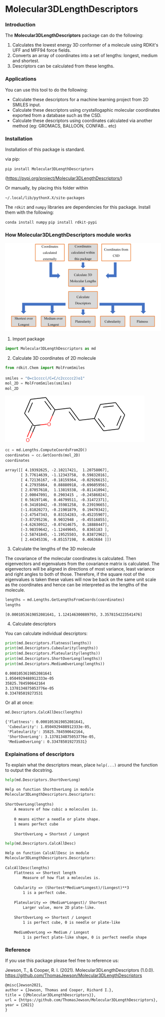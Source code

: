 # Molecular3DLengthDescriptors

### Introduction

The **Molecular3DLengthDescriptors** package can do the following:

1. Calculates the lowest energy 3D conformer of a molecule using RDKit's UFF and MFF94 force fields.
2. Converts an array of coordinates into a set of lengths: longest, medium and shortest.
3. Descriptors can be calculated from these lengths.

### Applications

You can use this tool to do the following:

- Calculate these descriptors for a machine learning project from 2D SMILES input.
- Calculate these descriptors using crystallogaphic molecular coordinates exported from a database such as the CSD.
- Calculate these descriptors using coordinates calculated via another method (eg: GROMACS, BALLOON, CONFAB... etc)

### Installation

Installation of this package is standard.

via pip:

`pip install Molecular3DLengthDescriptors`

(https://pypi.org/project/Molecular3DLengthDescriptors/)

Or manually, by placing this folder within 

`~/.local/lib/pythonX.X/site-packages`

The `rdkit` and `numpy` libraries are dependencies for this package. Install them with the following:

`conda install numpy`
`pip install rdkit-pypi`

### How Molecular3DLengthDescriptors module works

![png](Molecular3DLengthDescriptors_pictures/HowMolecular3DLengthDescriptorsWorks.png)

1. Import package


```python
import Molecular3DLengthDescriptors as md
```
    

2. Calculate 3D coordinates of 2D molecule


```python
from rdkit.Chem import MolFromSmiles

smiles = "O=c1cccc(/C=C/c2ccccc2)o1"
mol_2D = MolFromSmiles(smiles)
mol_2D
```




![png](Molecular3DLengthDescriptors_pictures/Molecule.png)




```python
cc = md.Lengths.ComputeCoordsFrom2D()
coordinates = cc.GetCoords(mol_2D)
coordinates
```




    array([[ 4.19392625, -2.10217421,  1.20758067],
           [ 3.77614639, -1.12343758,  0.59832016],
           [ 4.72136167, -0.18159364, -0.02926615],
           [ 4.27935864,  0.88880918, -0.69605956],
           [ 2.87057618,  1.13819338, -0.81141094],
           [ 2.00047091,  0.2903415 , -0.24586024],
           [ 0.56197146,  0.46799511, -0.31472371],
           [-0.34101042, -0.35981258,  0.23919665],
           [-1.81020273, -0.21901879,  0.19470342],
           [-2.47547343,  0.83154283, -0.45235907],
           [-3.87295236,  0.9032948 , -0.45516855],
           [-4.62630912, -0.07414675,  0.18888447],
           [-3.98359642, -1.12449045,  0.8365183 ],
           [-2.58741845, -1.19525503,  0.83872962],
           [ 2.44345336, -0.85157198,  0.4663684 ]])



3. Calculate the lengths of the 3D molecule

The covariance of the molecular coordinates is calculated. Then eigenvectors and eigenvalues from the covariance matrix is calculated. The eigenvectors will be aligned in directions of most variance, least variance and right angles to both of those. Therefore, if the square root of the eigenvalues is taken these values will now be back on the same unit scale as the coordinates and hence can be interpreted as the lengths of the molecule. 




```python
lengths = md.Lengths.GetLengthsFromCoords(coordinates)
lengths
```




    [0.0001053619852081641, 1.124146300889793, 3.3578154223541476]



4. Calculate descriptors

You can calculate individual descriptors:


```python
print(md.Descriptors.Flatness(lengths))
print(md.Descriptors.Cubeularity(lengths))
print(md.Descriptors.Plateularity(lengths))
print(md.Descriptors.ShortOverLong(lengths))
print(md.Descriptors.MediumOverLong(lengths))
```

    0.0001053619852081641
    1.0504929488912333e-05
    35825.784590642164
    3.1378134875053776e-05
    0.334785019273531
    

Or all at once:


```python
md.Descriptors.CalcAllDesc(lengths)
```




    {'Flattness': 0.0001053619852081641,
     'Cubeularity': 1.0504929488912333e-05,
     'Plateularity': 35825.784590642164,
     'ShortOverLong': 3.1378134875053776e-05,
     'MediumOverLong': 0.334785019273531}



### Explainations of descriptors

To explain what the descriptors mean, place `help(...)` around the function to output the docstring.


```python
help(md.Descriptors.ShortOverLong)
```

    Help on function ShortOverLong in module Molecular3DLengthDescriptors.Descriptors:
    
    ShortOverLong(lengths)
        A measure of how cubic a molecules is.
        
        0 means either a needle or plate shape.
        1 means perfect cube
        
        ShortOverLong = Shortest / Longest
    
    


```python
help(md.Descriptors.CalcAllDesc)
```

    Help on function CalcAllDesc in module Molecular3DLengthDescriptors.Descriptors:
    
    CalcAllDesc(lengths)
        Flattness => Shortest length
            Measure of how flat a molecules is.
        
        Cubularity => (Shortest*Medium*Longest)/(Longest)**3
            1 is a perfect cube. 
        
        Plateularity => (Medium*Longest)/ Shortest
            Larger value, more 2D plate-like.
            
        ShortOverLong => Shortest / Longest
            1 is perfect cube, 0 is needle or plate-like
            
        MediumOverLong => Medium / Longest
            1 is perfect plate-like shape, 0 is perfect needle shape
    
    

### Reference

If you use this package please feel free to reference us:

Jewson, T., & Cooper, R. I. (2021). Molecular3DLengthDescriptors (1.0.0). https://github.com/ThomasJewson/Molecular3DLengthDescriptors
```
@misc{Jewson2021,
author = {Jewson, Thomas and Cooper, Richard I.},
title = {{Molecular3DLengthDescriptors}},
url = {https://github.com/ThomasJewson/Molecular3DLengthDescriptors},
year = {2021}
}
```
